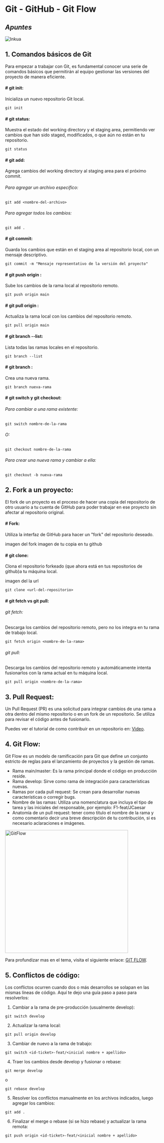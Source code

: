 # Git - GitHub - Git Flow
## _Apuntes_

![Inkua](https://github.com/manuel14mds/inkua-it/assets/89274119/91d50c86-c384-4c02-9377-e195e242855b)

## 1. Comandos básicos de Git
Para empezar a trabajar con Git, es fundamental conocer una serie de comandos básicos que permitirán al equipo gestionar las versiones del proyecto de manera eficiente.

#### # git init:
Inicializa un nuevo repositorio Git local.
```
git init
```

#### # git status:
Muestra el estado del working directory y el staging area, permitiendo ver cambios que han sido staged, modificados, o que aún no están en tu repositorio.
```
git status
```

#### # git add:
Agrega cambios del working directory al staging area para el próximo commit.

###### Para agregar un archivo específico:
```
git add <nombre-del-archivo>
```
###### Para agregar todos los cambios:
```
git add .
```


#### # git commit:
Guarda los cambios que están en el staging area al repositorio local, con un mensaje descriptivo.
```
git commit -m "Mensaje representativo de la versión del proyecto"
```


#### # git push origin <nombre-de-la-rama>: 
Sube los cambios de la rama local al repositorio remoto.
```
git push origin main
```


#### # git pull origin <nombre-de-la-rama>: 
Actualiza la rama local con los cambios del repositorio remoto.
```
git pull origin main
```


#### # git branch --list: 
Lista todas las ramas locales en el repositorio.
```
git branch --list
```


#### # git branch <nombre-de-la-rama>:
Crea una nueva rama.
```
git branch nueva-rama
```


#### # git switch y git checkout:
###### Para cambiar a una rama existente:
```
git switch nombre-de-la-rama
```
###### O:
```
git checkout nombre-de-la-rama
```
###### Para crear una nueva rama y cambiar a ella:
```
git checkout -b nueva-rama
```



## 2. Fork a un proyecto:
El fork de un proyecto es el proceso de hacer una copia del repositorio de otro usuario a tu cuenta de GitHub para poder trabajar en ese proyecto sin afectar al repositorio original.

#### # Fork: 
Utiliza la interfaz de GitHub para hacer un "fork" del repositorio deseado.

imagen del fork
imagen de tu copia en tu github

#### # git clone: 
Clona el repositorio forkeado (que ahora está en tus repositorios de github)a tu máquina local.

imagen del la url
```
git clone <url-del-repositorio>
```

#### # git fetch vs git pull:
###### git fetch: 
Descarga los cambios del repositorio remoto, pero no los integra en tu rama de trabajo local.
```
git fetch origin <nombre-de-la-rama>
```
###### git pull:
Descarga los cambios del repositorio remoto y automáticamente intenta fusionarlos con la rama actual en tu máquina local.
```
git pull origin <nombre-de-la-rama>
```


## 3. Pull Request:
Un Pull Request (PR) es una solicitud para integrar cambios de una rama a otra dentro del mismo repositorio o en un fork de un repositorio. Se utiliza para revisar el código antes de fusionarlo.

Puedes ver el tutorial de como contribuir en un repositorio en: [Video](https://drive.google.com/file/d/1eydeAOTsdM9_RMVwy2s5OtootmB_nFH_/view?usp=drive_link).

## 4. Git Flow:
Git Flow es un modelo de ramificación para Git que define un conjunto estricto de reglas para el lanzamiento de proyectos y la gestión de ramas.

- Rama main/master: Es la rama principal donde el código en producción reside.
- Rama develop: Sirve como rama de integración para características nuevas.
- Ramas por cada pull request: Se crean para desarrollar nuevas características o corregir bugs.
- Nombre de las ramas: Utiliza una nomenclatura que incluya el tipo de tarea y las iniciales del responsable, por ejemplo: F1-feat/JCaesar
- Anatomía de un pull request: tener como titulo el nombre de la rama y como comentario decir una breve descripción de tu contribución, si es necesario aclaraciones e imágenes.
  
<img width="400" alt="GitFlow" src="https://github.com/manuel14mds/inkua-it/assets/89274119/c91f11ba-ba89-439a-8344-e84a538cb86f">




Para profundizar mas en el tema, visita el siguiente enlace: [GIT FLOW](https://www.atlassian.com/es/git/tutorials/comparing-workflows/gitflow-workflow).

## 5. Conflictos de código:
Los conflictos ocurren cuando dos o más desarrollos se solapan en las mismas líneas de código. Aquí te dejo una guía paso a paso para resolverlos:

1. Cambiar a la rama de pre-producción (usualmente develop):
```
git switch develop
```

2. Actualizar la rama local:
```
git pull origin develop
```

3. Cambiar de nuevo a la rama de trabajo:
```
git switch <id-ticket>-feat/<inicial nombre + apellido>
```

4. Traer los cambios desde develop y fusionar o rebase:
```
git merge develop
```
o
```
git rebase develop
```

5. Resolver los conflictos manualmente en los archivos indicados, luego agregar los cambios:
```
git add .
```

6. Finalizar el merge o rebase (si se hizo rebase) y actualizar la rama remota:
```
git push origin <id-ticket>-feat/<inicial nombre + apellido>
```
